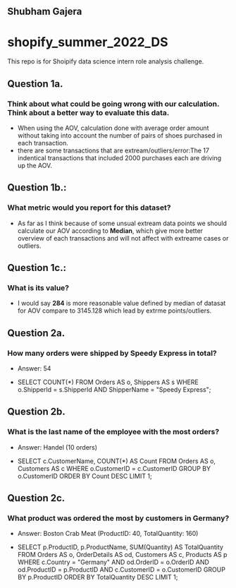 ## Shubham Gajera 
# shopify_summer_2022_DS
This repo is for Shoipify data science intern role analysis challenge.


## Question 1a.
### Think about what could be going wrong with our calculation. Think about a better way to evaluate this data.
* When using the AOV, calculation done with average order amount without taking into account the number of pairs of shoes purchased in each transaction.
* there are some transactions that are extream/outliers/error:The 17 indentical transactions that included 2000 purchases each are driving up the AOV.

## Question 1b.: 
### What metric would you report for this dataset?
* As far as I think because of some unsual extream data points we should calculate our AOV according to **Median**, which give more better overview of each transactions and will not affect with extreame cases or outliers.

## Question 1c.:
### What is its value?
* I would say **284** is more reasonable value defined by median of datasat for AOV compare to 3145.128 which lead by extrme points/outliers.

## Question 2a.
### How many orders were shipped by Speedy Express in total?
* Answer: 54

* SELECT COUNT(*)
FROM Orders AS o, Shippers AS s
WHERE o.ShipperId = s.ShipperId AND ShipperName = "Speedy Express";

## Question 2b.
### What is the last name of the employee with the most orders?
* Answer: Handel
(10 orders)

* SELECT c.CustomerName, COUNT(*) AS Count
FROM Orders AS o, Customers AS c
WHERE o.CustomerID = c.CustomerID
GROUP BY o.CustomerID
ORDER BY Count DESC
LIMIT 1;

## Question 2c.
### What product was ordered the most by customers in Germany?
* Answer: Boston Crab Meat
(ProductID: 40, TotalQuantity: 160)

* SELECT p.ProductID, p.ProductName, SUM(Quantity) AS TotalQuantity
FROM Orders AS o, OrderDetails AS od, Customers AS c, Products AS p
WHERE c.Country = "Germany" AND od.OrderID = o.OrderID AND od.ProductID = p.ProductID AND c.CustomerID = o.CustomerID
GROUP BY p.ProductID
ORDER BY TotalQuantity DESC
LIMIT 1;
